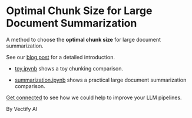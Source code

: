 # Optimal Chunk Size for Large Document Summarization

A method to choose the **optimal chunk size** for large document summarization. 

See our [blog post](https://vectify.ai/blog/LargeDocumentSummarization) for a detailed introduction.

* [toy.ipynb](https://github.com/VectifyAI/LargeDocumentSummarization/blob/master/toy.ipynb) shows a toy chunking comparison.

* [summarization.ipynb](https://github.com/VectifyAI/LargeDocumentSummarization/blob/master/summarization.ipynb) shows a practical large document summarization comparison.

[Get connected](https://ii2abc2jejf.typeform.com/to/jiDMMXwX) to see how we could help to improve your LLM pipelines.

By Vectify AI
